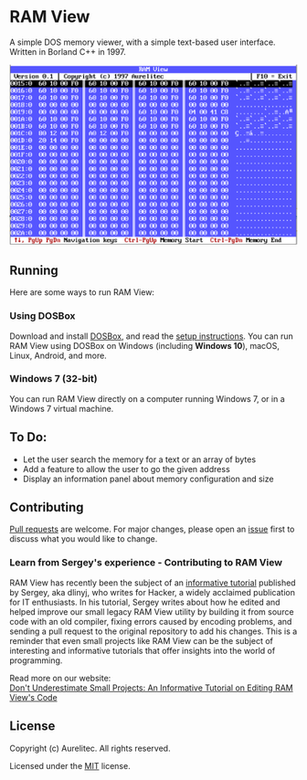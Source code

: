 # RAM View
A simple DOS memory viewer, with a simple text-based user interface. Written in Borland C++ in 1997.

![Screenshot of RAM View running on PCjs](assets/readme/ramview-pcjs-screenshot.png)

## Running

Here are some ways to run RAM View:

### Using DOSBox

Download and install [DOSBox](https://www.dosbox.com/), and read the [setup instructions](https://www.dosbox.com/wiki/Basic_Setup_and_Installation_of_DosBox). You can run RAM View using DOSBox on Windows (including **Windows 10**), macOS, Linux, Android, and more.

### Windows 7 (32-bit)

You can run RAM View directly on a computer running Windows 7, or in a Windows 7 virtual machine.

## To Do:

* Let the user search the memory for a text or an array of bytes
* Add a feature to allow the user to go the given address
* Display an information panel about memory configuration and size

## Contributing
[Pull requests](https://github.com/aurelitec/ramview/pulls) are welcome. For major changes, please open an [issue](https://github.com/aurelitec/ramview/issues) first to discuss what you would like to change.

### Learn from Sergey's experience - Contributing to RAM View

RAM View has recently been the subject of an [informative tutorial](https://habr.com/ru/company/timeweb/blog/697688/) published by Sergey, aka dlinyj, who writes for Hacker, a widely acclaimed publication for IT enthusiasts. In his tutorial, Sergey writes about how he edited and helped improve our small legacy RAM View utility by building it from source code with an old compiler, fixing errors caused by encoding problems, and sending a pull request to the original repository to add his changes. This is a reminder that even small projects like RAM View can be the subject of interesting and informative tutorials that offer insights into the world of programming.

Read more on our website:  
[Don't Underestimate Small Projects: An Informative Tutorial on Editing RAM View's Code](https://www.aurelitec.com/reviews/dont-underestimate-small-projects-ramview-code/)

## License

Copyright (c) Aurelitec. All rights reserved.

Licensed under the [MIT](LICENSE) license.
